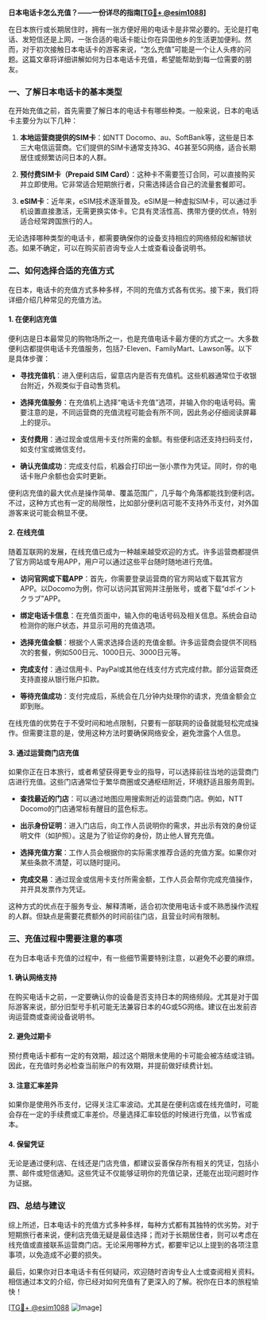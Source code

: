 **日本电话卡怎么充值？——一份详尽的指南[[TG💪+ @esim1088](https://t.me/s/esim1088)]**

在日本旅行或长期居住时，拥有一张方便好用的电话卡是非常必要的。无论是打电话、发短信还是上网，一张合适的电话卡能让你在异国他乡的生活更加便利。然而，对于初次接触日本电话卡的游客来说，“怎么充值”可能是一个让人头疼的问题。这篇文章将详细讲解如何为日本电话卡充值，希望能帮助到每一位需要的朋友。

### 一、了解日本电话卡的基本类型

在开始充值之前，首先需要了解日本的电话卡有哪些种类。一般来说，日本的电话卡主要分为以下几种：

1. **本地运营商提供的SIM卡**：如NTT Docomo、au、SoftBank等，这些是日本三大电信运营商。它们提供的SIM卡通常支持3G、4G甚至5G网络，适合长期居住或频繁访问日本的人群。
   
2. **预付费SIM卡（Prepaid SIM Card）**：这种卡不需要签订合同，可以直接购买并立即使用。它非常适合短期旅行者，只需选择适合自己的流量套餐即可。

3. **eSIM卡**：近年来，eSIM技术逐渐普及。eSIM是一种虚拟SIM卡，可以通过手机设置直接激活，无需更换实体卡。它具有灵活性高、携带方便的优点，特别适合经常跨国旅行的人。

无论选择哪种类型的电话卡，都需要确保你的设备支持相应的网络频段和解锁状态。如果不确定，可以在购买前咨询专业人士或查看设备说明书。

### 二、如何选择合适的充值方式

在日本，电话卡的充值方式多种多样，不同的充值方式各有优劣。接下来，我们将详细介绍几种常见的充值方法。

#### 1. 在便利店充值

便利店是日本最常见的购物场所之一，也是充值电话卡最方便的方式之一。大多数便利店都提供电话卡充值服务，包括7-Eleven、FamilyMart、Lawson等。以下是具体步骤：

- **寻找充值机**：进入便利店后，留意店内是否有充值机。这些机器通常位于收银台附近，外观类似于自动售货机。
  
- **选择充值服务**：在充值机上选择“电话卡充值”选项，并输入你的电话号码。需要注意的是，不同运营商的充值流程可能会有所不同，因此务必仔细阅读屏幕上的提示。

- **支付费用**：通过现金或信用卡支付所需的金额。有些便利店还支持扫码支付，如支付宝或微信支付。

- **确认充值成功**：完成支付后，机器会打印出一张小票作为凭证。同时，你的电话卡账户余额也会实时更新。

便利店充值的最大优点是操作简单、覆盖范围广，几乎每个角落都能找到便利店。不过，这种方式也有一定的局限性，比如部分便利店可能不支持外币支付，对外国游客来说可能会稍显不便。

#### 2. 在线充值

随着互联网的发展，在线充值已成为一种越来越受欢迎的方式。许多运营商都提供了官方网站或专用APP，用户可以通过这些平台随时随地进行充值。

- **访问官网或下载APP**：首先，你需要登录运营商的官方网站或下载其官方APP。以Docomo为例，你可以访问其官网并注册账号，或者下载“dポイントクラブ”APP。

- **绑定电话卡信息**：在充值页面中，输入你的电话号码及相关信息。系统会自动检测你的账户状态，并显示可用的充值选项。

- **选择充值金额**：根据个人需求选择合适的充值金额。许多运营商会提供不同档次的套餐，例如500日元、1000日元、3000日元等。

- **完成支付**：通过信用卡、PayPal或其他在线支付方式完成付款。部分运营商还支持直接从银行账户扣款。

- **等待充值成功**：支付完成后，系统会在几分钟内处理你的请求，充值金额会立即到账。

在线充值的优势在于不受时间和地点限制，只要有一部联网的设备就能轻松完成操作。但需要注意的是，使用这种方法时要确保网络安全，避免泄露个人信息。

#### 3. 通过运营商门店充值

如果你正在日本旅行，或者希望获得更专业的指导，可以选择前往当地的运营商门店进行充值。这些门店通常位于繁华商圈或交通枢纽附近，环境舒适且服务周到。

- **查找最近的门店**：可以通过地图应用搜索附近的运营商门店。例如，NTT Docomo的门店通常标有醒目的蓝色标志。

- **出示身份证明**：进入门店后，向工作人员说明你的需求，并出示有效的身份证明文件（如护照）。这是为了验证你的身份，防止他人冒充充值。

- **选择充值方案**：工作人员会根据你的实际需求推荐合适的充值方案。如果你对某些条款不清楚，可以随时提问。

- **完成交易**：通过现金或信用卡支付所需金额，工作人员会帮你完成充值操作，并开具发票作为凭证。

这种方式的优点在于服务专业、解释清晰，适合初次使用电话卡或不熟悉操作流程的人群。但缺点是需要花费额外的时间前往门店，且营业时间有限制。

### 三、充值过程中需要注意的事项

在为日本电话卡充值的过程中，有一些细节需要特别注意，以避免不必要的麻烦。

#### 1. 确认网络支持

在购买电话卡之前，一定要确认你的设备是否支持日本的网络频段。尤其是对于国际游客来说，部分旧型号手机可能无法兼容日本的4G或5G网络。建议在出发前咨询运营商或查阅设备说明书。

#### 2. 避免过期卡

预付费电话卡都有一定的有效期，超过这个期限未使用的卡可能会被冻结或注销。因此，在充值时务必检查当前账户的有效期，并提前做好续费计划。

#### 3. 注意汇率差异

如果你是使用外币支付，记得关注汇率波动。尤其是在便利店或在线充值时，可能会存在一定的手续费或汇率差价。尽量选择汇率较低的时候进行充值，以节省成本。

#### 4. 保留凭证

无论是通过便利店、在线还是门店充值，都建议妥善保存所有相关的凭证，包括小票、邮件或短信通知。这些凭证不仅能够证明你的充值记录，还能在出现问题时作为证据。

### 四、总结与建议

综上所述，日本电话卡的充值方式多种多样，每种方式都有其独特的优劣势。对于短期旅行者来说，便利店充值无疑是最佳选择；而对于长期居住者，则可以考虑在线充值或直接联系运营商门店。无论采用哪种方式，都要牢记以上提到的各项注意事项，以免造成不必要的损失。

最后，如果你对日本电话卡有任何疑问，欢迎随时咨询专业人士或查阅相关资料。相信通过本文的介绍，你已经对如何充值有了更深入的了解。祝你在日本的旅程愉快！

[[TG💪+ @esim1088](https://t.me/s/esim1088) ![Image](https://i.postimg.cc/4NQfJmqS/Snipaste-2025-05-13-00-14-12.png)]